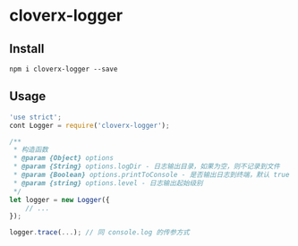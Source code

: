 # cloverx-logger

## Install
```shell
npm i cloverx-logger --save
```

## Usage
```javascript
'use strict';
cont Logger = require('cloverx-logger');

/**
 * 构造函数
 * @param {Object} options
 * @param {String} options.logDir - 日志输出目录，如果为空，则不记录到文件
 * @param {Boolean} options.printToConsole - 是否输出日志到终端，默认 true
 * @param {string} options.level - 日志输出起始级别
 */
let logger = new Logger({
    // ...
});

logger.trace(...); // 同 console.log 的传参方式
```
